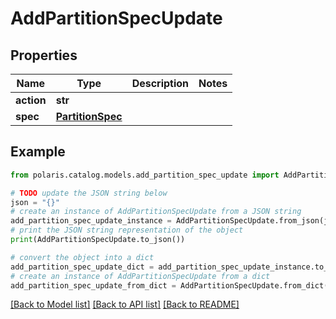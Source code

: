 <!--

 Copyright (c) 2024 Snowflake Computing Inc.
 
 Licensed under the Apache License, Version 2.0 (the "License");
 you may not use this file except in compliance with the License.
 You may obtain a copy of the License at
 
      http://www.apache.org/licenses/LICENSE-2.0
 
 Unless required by applicable law or agreed to in writing, software
 distributed under the License is distributed on an "AS IS" BASIS,
 WITHOUT WARRANTIES OR CONDITIONS OF ANY KIND, either express or implied.
 See the License for the specific language governing permissions and
 limitations under the License.

-->
# AddPartitionSpecUpdate

## Properties

Name | Type | Description | Notes
------------ | ------------- | ------------- | -------------
**action** | **str** |  | 
**spec** | [**PartitionSpec**](PartitionSpec.md) |  | 

## Example

```python
from polaris.catalog.models.add_partition_spec_update import AddPartitionSpecUpdate

# TODO update the JSON string below
json = "{}"
# create an instance of AddPartitionSpecUpdate from a JSON string
add_partition_spec_update_instance = AddPartitionSpecUpdate.from_json(json)
# print the JSON string representation of the object
print(AddPartitionSpecUpdate.to_json())

# convert the object into a dict
add_partition_spec_update_dict = add_partition_spec_update_instance.to_dict()
# create an instance of AddPartitionSpecUpdate from a dict
add_partition_spec_update_from_dict = AddPartitionSpecUpdate.from_dict(add_partition_spec_update_dict)
```
[[Back to Model list]](../README.md#documentation-for-models) [[Back to API list]](../README.md#documentation-for-api-endpoints) [[Back to README]](../README.md)


